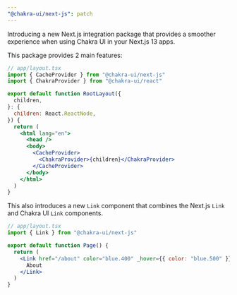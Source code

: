 ```yaml
---
"@chakra-ui/next-js": patch
---
```


Introducing a new Next.js integration package that provides a smoother
experience when using Chakra UI in your Next.js 13 apps.

This package provides 2 main features:

```jsx live=false
// app/layout.tsx
import { CacheProvider } from "@chakra-ui/next-js"
import { ChakraProvider } from "@chakra-ui/react"

export default function RootLayout({
  children,
}: {
  children: React.ReactNode,
}) {
  return (
    <html lang="en">
      <head />
      <body>
        <CacheProvider>
          <ChakraProvider>{children}</ChakraProvider>
        </CacheProvider>
      </body>
    </html>
  )
}
```

This also introduces a new `Link` component that combines the Next.js `Link` and
Chakra UI `Link` components.

```jsx live=false
// app/layout.tsx
import { Link } from "@chakra-ui/next-js"

export default function Page() {
  return (
    <Link href="/about" color="blue.400" _hover={{ color: "blue.500" }}>
      About
    </Link>
  )
}
```
